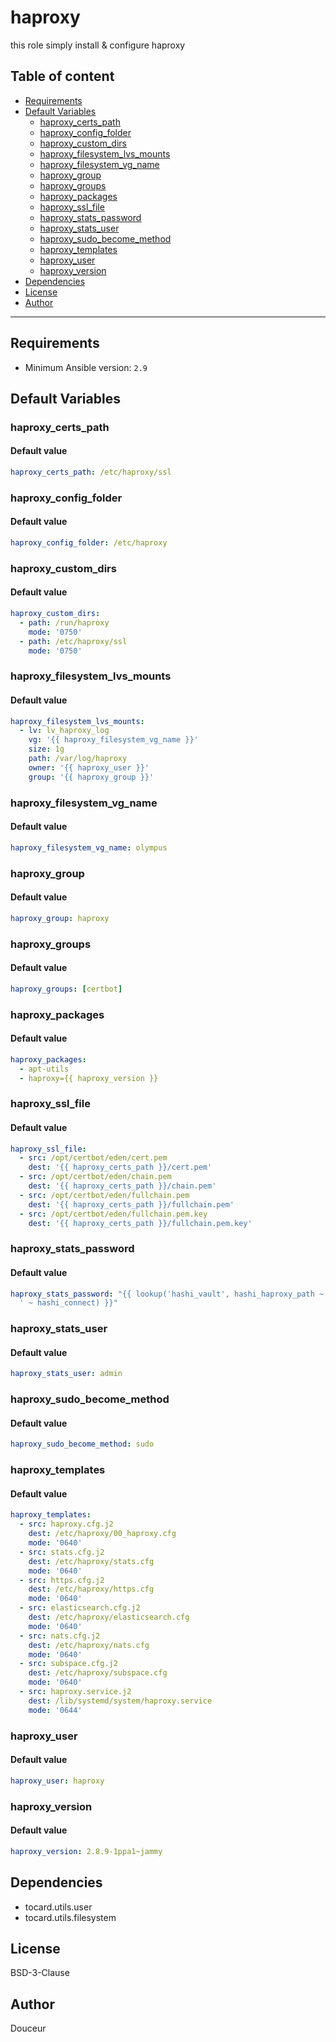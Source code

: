 # haproxy

this role simply install & configure haproxy

## Table of content

- [Requirements](#requirements)
- [Default Variables](#default-variables)
  - [haproxy_certs_path](#haproxy_certs_path)
  - [haproxy_config_folder](#haproxy_config_folder)
  - [haproxy_custom_dirs](#haproxy_custom_dirs)
  - [haproxy_filesystem_lvs_mounts](#haproxy_filesystem_lvs_mounts)
  - [haproxy_filesystem_vg_name](#haproxy_filesystem_vg_name)
  - [haproxy_group](#haproxy_group)
  - [haproxy_groups](#haproxy_groups)
  - [haproxy_packages](#haproxy_packages)
  - [haproxy_ssl_file](#haproxy_ssl_file)
  - [haproxy_stats_password](#haproxy_stats_password)
  - [haproxy_stats_user](#haproxy_stats_user)
  - [haproxy_sudo_become_method](#haproxy_sudo_become_method)
  - [haproxy_templates](#haproxy_templates)
  - [haproxy_user](#haproxy_user)
  - [haproxy_version](#haproxy_version)
- [Dependencies](#dependencies)
- [License](#license)
- [Author](#author)

---

## Requirements

- Minimum Ansible version: `2.9`

## Default Variables

### haproxy_certs_path

#### Default value

```YAML
haproxy_certs_path: /etc/haproxy/ssl
```

### haproxy_config_folder

#### Default value

```YAML
haproxy_config_folder: /etc/haproxy
```

### haproxy_custom_dirs

#### Default value

```YAML
haproxy_custom_dirs:
  - path: /run/haproxy
    mode: '0750'
  - path: /etc/haproxy/ssl
    mode: '0750'
```

### haproxy_filesystem_lvs_mounts

#### Default value

```YAML
haproxy_filesystem_lvs_mounts:
  - lv: lv_haproxy_log
    vg: '{{ haproxy_filesystem_vg_name }}'
    size: 1g
    path: /var/log/haproxy
    owner: '{{ haproxy_user }}'
    group: '{{ haproxy_group }}'
```

### haproxy_filesystem_vg_name

#### Default value

```YAML
haproxy_filesystem_vg_name: olympus
```

### haproxy_group

#### Default value

```YAML
haproxy_group: haproxy
```

### haproxy_groups

#### Default value

```YAML
haproxy_groups: [certbot]
```

### haproxy_packages

#### Default value

```YAML
haproxy_packages:
  - apt-utils
  - haproxy={{ haproxy_version }}
```

### haproxy_ssl_file

#### Default value

```YAML
haproxy_ssl_file:
  - src: /opt/certbot/eden/cert.pem
    dest: '{{ haproxy_certs_path }}/cert.pem'
  - src: /opt/certbot/eden/chain.pem
    dest: '{{ haproxy_certs_path }}/chain.pem'
  - src: /opt/certbot/eden/fullchain.pem
    dest: '{{ haproxy_certs_path }}/fullchain.pem'
  - src: /opt/certbot/eden/fullchain.pem.key
    dest: '{{ haproxy_certs_path }}/fullchain.pem.key'
```

### haproxy_stats_password

#### Default value

```YAML
haproxy_stats_password: "{{ lookup('hashi_vault', hashi_haproxy_path ~ '/stats_user:moz
  ' ~ hashi_connect) }}"
```

### haproxy_stats_user

#### Default value

```YAML
haproxy_stats_user: admin
```

### haproxy_sudo_become_method

#### Default value

```YAML
haproxy_sudo_become_method: sudo
```

### haproxy_templates

#### Default value

```YAML
haproxy_templates:
  - src: haproxy.cfg.j2
    dest: /etc/haproxy/00_haproxy.cfg
    mode: '0640'
  - src: stats.cfg.j2
    dest: /etc/haproxy/stats.cfg
    mode: '0640'
  - src: https.cfg.j2
    dest: /etc/haproxy/https.cfg
    mode: '0640'
  - src: elasticsearch.cfg.j2
    dest: /etc/haproxy/elasticsearch.cfg
    mode: '0640'
  - src: nats.cfg.j2
    dest: /etc/haproxy/nats.cfg
    mode: '0640'
  - src: subspace.cfg.j2
    dest: /etc/haproxy/subspace.cfg
    mode: '0640'
  - src: haproxy.service.j2
    dest: /lib/systemd/system/haproxy.service
    mode: '0644'
```

### haproxy_user

#### Default value

```YAML
haproxy_user: haproxy
```

### haproxy_version

#### Default value

```YAML
haproxy_version: 2.8.9-1ppa1~jammy
```



## Dependencies

- tocard.utils.user
- tocard.utils.filesystem

## License

BSD-3-Clause

## Author

Douceur
